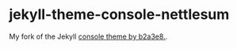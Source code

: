 # jekyll-theme-console-nettlesum

My fork of the Jekyll [console theme by b2a3e8.](https://github.com/b2a3e8/jekyll-theme-console).
